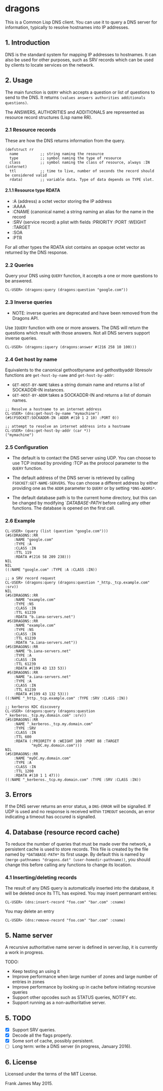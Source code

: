 # dragons
This is a Common Lisp DNS client. You can use it to query a DNS server for information, typically to resolve hostnames into IP addresses.

## 1. Introduction
DNS is the standard system for mapping IP addresses to hostnames. It can also be used for other purposes, such as SRV records which can be used by clients to locate services on the network.

## 2. Usage
The main function is `QUERY` which accepts a question or list of questions to send to the DNS.
It returns `(values answers authorities additionals questions)`. 

The ANSWERS, AUTHORITIES and ADDITIONALS are represented as  resource record structures (Lisp name RR).

### 2.1 Resource records
These are how the DNS returns information from the query. 
```
(defstruct rr 
  name          ;; string naming the resource
  type          ;; symbol naming the type of resource
  class         ;; symbol naming the class of resource, always :IN (internet)
  ttl           ;; time to live, number of seconds the record should be considered valid
  rdata)        ;; variable data. Type of data depends on TYPE slot.
```

#### 2.1.1 Resource type RDATA 

* :A (address) a octet vector storing the IP address
* :AAAA 
* :CNAME (canonical name) a string naming an alias for the name in the record
* :SRV (service record) a plist with fields :PRIORITY :PORT :WEIGHT :TARGET
* :SOA
* :PTR

For all other types the RDATA slot contains an opaque octet vector as returned by the DNS response. 

### 2.2 Queries

Query your DNS using `QUERY` function, it accepts a one or more questions to be answered.

```
CL-USER> (dragons:query (dragons:question "google.com"))
```

### 2.3 Inverse queries

* NOTE: inverse queries are deprecated and have been removed from the Dragons API.

Use `IQUERY` function with one or more answers. The DNS will return the questions which result with those answers.
Not all DNS servers support inverse queries.

```
CL-USER> (dragons:iquery (dragons:answer #(216 258 10 100)))
```

### 2.4 Get host by name

Equivalents to the canonical gethostbyname and gethostbyaddr libresolv functions are `get-host-by-name` and `get-host-by-addr`:

* `GET-HOST-BY-NAME` takes a string domain name and returns a list of SOCKADDR-IN instances.
* `GET-HOST-BY-ADDR` takes a SOCKADDR-IN and returns a list of domain names.

```
;; Resolve a hostname to an internet address
CL-USER> (dns:get-host-by-name "mymachine")
(#S(FSOCKET:SOCKADDR-IN :ADDR #(10 1 2 10) :PORT 0))

;; attempt to resolve an internet address into a hostname 
CL-USER> (dns:get-host-by-addr (car *))
("mymachine")

```

### 2.5 Configuration

* The default is to contact the DNS server using UDP. You can choose to use TCP instead by providing :TCP as
the protocol parameter to the `QUERY` function.

* The default address of the DNS server is retrieved by calling `FSOCKET:GET-NAME-SERVERS`. You can choose
a different address by either providing one as the `ADDR` parameter to `QUERY` or by setting `*DNS-ADDRS*`.

* The default database path is to the current home directory, but this can be changed by modifying `*DATABASE-PATH*
before calling any other functions. The database is opened on the first call.

### 2.6 Example

```
CL-USER> (query (list (question "google.com")))
(#S(DRAGONS::RR
    :NAME "google.com"
    :TYPE :A
    :CLASS :IN
    :TTL 119
    :RDATA #(216 58 209 238)))
NIL
NIL
((:NAME "google.com" :TYPE :A :CLASS :IN))

;; a SRV record request
CL-USER> (dragons:query (dragons:question "_http._tcp.example.com" :srv))
NIL
(#S(DRAGONS::RR
    :NAME "example.com"
    :TYPE :NS
    :CLASS :IN
    :TTL 61239
    :RDATA "b.iana-servers.net")
 #S(DRAGONS::RR
    :NAME "example.com"
    :TYPE :NS
    :CLASS :IN
    :TTL 61239
    :RDATA "a.iana-servers.net"))
(#S(DRAGONS::RR
    :NAME "b.iana-servers.net"
    :TYPE :A
    :CLASS :IN
    :TTL 61239
    :RDATA #(199 43 133 53))
 #S(DRAGONS::RR
    :NAME "a.iana-servers.net"
    :TYPE :A
    :CLASS :IN
    :TTL 61239
    :RDATA #(199 43 132 53)))
((:NAME "_http._tcp.example.com" :TYPE :SRV :CLASS :IN))

;; kerberos KDC discovery
CL-USER> (dragons:query (dragons:question "_kerberos._tcp.my.domain.com" :srv))
(#S(DRAGONS::RR
    :NAME "_kerberos._tcp.my.domain.com"
    :TYPE :SRV
    :CLASS :IN
    :TTL 600
    :RDATA (:PRIORITY 0 :WEIGHT 100 :PORT 88 :TARGET
            "myDC.my.domain.com")))
NIL
(#S(DRAGONS::RR
    :NAME "myDC.my.domain.com"
    :TYPE :A
    :CLASS :IN
    :TTL 1200
    :RDATA #(10 1 1 47)))
((:NAME "_kerberos._tcp.my.domain.com" :TYPE :SRV :CLASS :IN))
```

## 3. Errors
If the DNS server returns an error status, a `DNS-ERROR` will be signalled. If UDP is used and no response
is received within `TIMEOUT` seconds, an error indicating a timeout has occured is signalled.

## 4. Database (resource record cache)
To reduce the number of queries that must be made over the network, a persistent cache is used
to store records. This file is created by the file named by `*DATABASE-PATH*` its first usage.
By default this is named by `(merge-pathnames "dragons.dat" (user-homedir-pathname))`, you should change this
before calling any functions to change its location. 

### 4.1 Inserting/deleting records
The result of any DNS query is automatically inserted into the database, it will be deleted once its TTL has 
expired. You may insert permanant entries:
```
CL-USER> (dns:insert-record "foo.com" "bar.com" :cname)
```

You may delete an entry
```
CL-USER> (dns:remove-record "foo.com" "bar.com" :cname)
```

## 5. Name server
A recursive authoritative name server is defined in server.lisp, it is currently a work in progress.

TODO:
* Keep testing an using it
* Improve performance when large number of zones and large number of entries in zones
* Improve performance by looking up in cache before initiating recursive queries
* Support other opcodes such as STATUS queries, NOTIFY etc.
* Support running as a non-authoritative server.

## 5. TODO
- [x] Support SRV queries.
- [x] Decode all the flags properly.
- [x] Some sort of cache, possibly persistent.
- [ ] Long term: write a DNS server (in progress, January 2016).

## 6. License
Licensed under the terms of the MIT License.

Frank James 
May 2015.
